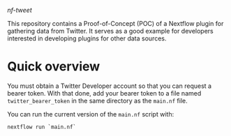 *nf-tweet*

This repository contains a Proof-of-Concept (POC) of a Nextflow plugin for gathering data from Twitter. It serves as a good example for developers interested in developing plugins for other data sources.

Quick overview
==============
You must obtain a Twitter Developer account so that you can request a bearer token. With that done, add your bearer token to a file named `twitter_bearer_token` in the same directory as the `main.nf` file.

You can run the current version of the `main.nf` script with:

```
nextflow run `main.nf`
```
